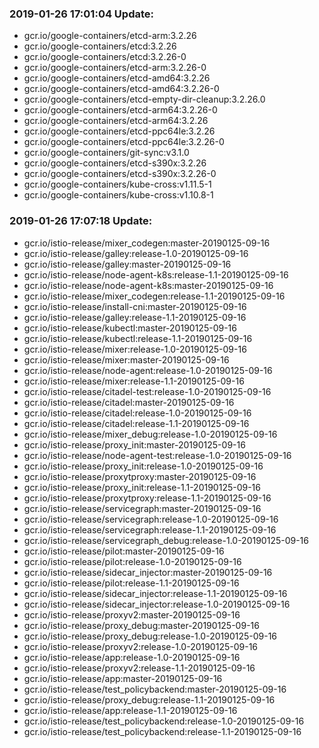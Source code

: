 ### 2019-01-26 17:01:04 Update:

- gcr.io/google-containers/etcd-arm:3.2.26
- gcr.io/google-containers/etcd:3.2.26
- gcr.io/google-containers/etcd:3.2.26-0
- gcr.io/google-containers/etcd-arm:3.2.26-0
- gcr.io/google-containers/etcd-amd64:3.2.26
- gcr.io/google-containers/etcd-amd64:3.2.26-0
- gcr.io/google-containers/etcd-empty-dir-cleanup:3.2.26.0
- gcr.io/google-containers/etcd-arm64:3.2.26-0
- gcr.io/google-containers/etcd-arm64:3.2.26
- gcr.io/google-containers/etcd-ppc64le:3.2.26
- gcr.io/google-containers/etcd-ppc64le:3.2.26-0
- gcr.io/google-containers/git-sync:v3.1.0
- gcr.io/google-containers/etcd-s390x:3.2.26
- gcr.io/google-containers/etcd-s390x:3.2.26-0
- gcr.io/google-containers/kube-cross:v1.11.5-1
- gcr.io/google-containers/kube-cross:v1.10.8-1
### 2019-01-26 17:07:18 Update:

- gcr.io/istio-release/mixer_codegen:master-20190125-09-16
- gcr.io/istio-release/galley:release-1.0-20190125-09-16
- gcr.io/istio-release/galley:master-20190125-09-16
- gcr.io/istio-release/node-agent-k8s:release-1.1-20190125-09-16
- gcr.io/istio-release/node-agent-k8s:master-20190125-09-16
- gcr.io/istio-release/mixer_codegen:release-1.1-20190125-09-16
- gcr.io/istio-release/install-cni:master-20190125-09-16
- gcr.io/istio-release/galley:release-1.1-20190125-09-16
- gcr.io/istio-release/kubectl:master-20190125-09-16
- gcr.io/istio-release/kubectl:release-1.1-20190125-09-16
- gcr.io/istio-release/mixer:release-1.0-20190125-09-16
- gcr.io/istio-release/mixer:master-20190125-09-16
- gcr.io/istio-release/node-agent:release-1.0-20190125-09-16
- gcr.io/istio-release/mixer:release-1.1-20190125-09-16
- gcr.io/istio-release/citadel-test:release-1.0-20190125-09-16
- gcr.io/istio-release/citadel:master-20190125-09-16
- gcr.io/istio-release/citadel:release-1.0-20190125-09-16
- gcr.io/istio-release/citadel:release-1.1-20190125-09-16
- gcr.io/istio-release/mixer_debug:release-1.0-20190125-09-16
- gcr.io/istio-release/proxy_init:master-20190125-09-16
- gcr.io/istio-release/node-agent-test:release-1.0-20190125-09-16
- gcr.io/istio-release/proxy_init:release-1.0-20190125-09-16
- gcr.io/istio-release/proxytproxy:master-20190125-09-16
- gcr.io/istio-release/proxy_init:release-1.1-20190125-09-16
- gcr.io/istio-release/proxytproxy:release-1.1-20190125-09-16
- gcr.io/istio-release/servicegraph:master-20190125-09-16
- gcr.io/istio-release/servicegraph:release-1.0-20190125-09-16
- gcr.io/istio-release/servicegraph:release-1.1-20190125-09-16
- gcr.io/istio-release/servicegraph_debug:release-1.0-20190125-09-16
- gcr.io/istio-release/pilot:master-20190125-09-16
- gcr.io/istio-release/pilot:release-1.0-20190125-09-16
- gcr.io/istio-release/sidecar_injector:master-20190125-09-16
- gcr.io/istio-release/pilot:release-1.1-20190125-09-16
- gcr.io/istio-release/sidecar_injector:release-1.1-20190125-09-16
- gcr.io/istio-release/sidecar_injector:release-1.0-20190125-09-16
- gcr.io/istio-release/proxyv2:master-20190125-09-16
- gcr.io/istio-release/proxy_debug:master-20190125-09-16
- gcr.io/istio-release/proxy_debug:release-1.0-20190125-09-16
- gcr.io/istio-release/proxyv2:release-1.0-20190125-09-16
- gcr.io/istio-release/app:release-1.0-20190125-09-16
- gcr.io/istio-release/proxyv2:release-1.1-20190125-09-16
- gcr.io/istio-release/app:master-20190125-09-16
- gcr.io/istio-release/test_policybackend:master-20190125-09-16
- gcr.io/istio-release/proxy_debug:release-1.1-20190125-09-16
- gcr.io/istio-release/app:release-1.1-20190125-09-16
- gcr.io/istio-release/test_policybackend:release-1.0-20190125-09-16
- gcr.io/istio-release/test_policybackend:release-1.1-20190125-09-16
